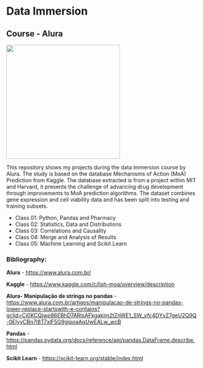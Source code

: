 # Data Immersion
## Course - Alura

<img src="https://github.com/raquelcolares/Imersao_Dados_Alura/blob/main/imers%C3%A3o%20alura.png" width="300">


This repository shows my projects during the data immersion course by Alura. The study is based on the database Mechanisms of Action (MoA) Prediction from Kaggle. 
The database extracted is from a project within MIT and Harvard, it presents the challenge of advancing drug development through improvements to MoA prediction algorithms. The dataset combines gene expression and cell viability data and has been split into testing and training subsets.


* Class 01: Python, Pandas and Pharmacy
* Class 02: Statistics, Data and Distributions
* Class 03: Correlations and Causality
* Class 04: Merge and Analysis of Results
* Class 05: Machine Learning and Scikit Learn





### Bibliography:


**Alura** - https://www.alura.com.br/

**Kaggle** - https://www.kaggle.com/c/lish-moa/overview/description

**Alura- Manipulação de strings no pandas** - https://www.alura.com.br/artigos/manipulacao-de-strings-no-pandas-lower-replace-startswith-e-contains?gclid=Cj0KCQjwp86EBhD7ARIsAFkgakim2tZnWE1_SW_yfc4DYvZ7geU2Q9Q-0EIyyCBn7l8T7xlF5G9gipoaAqUwEALw_wcB

**Pandas** - https://pandas.pydata.org/docs/reference/api/pandas.DataFrame.describe.html

**Scikit Learn** - https://scikit-learn.org/stable/index.html
